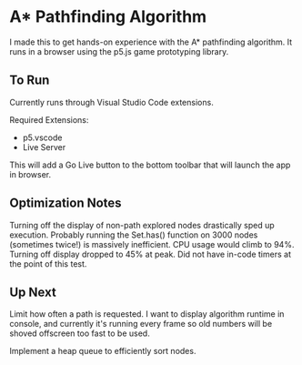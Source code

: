 # A\* Pathfinding Algorithm

I made this to get hands-on experience with the A\* pathfinding algorithm. It runs in a browser using the p5.js game prototyping library.

## To Run

Currently runs through Visual Studio Code extensions.

Required Extensions:

- p5.vscode
- Live Server

This will add a Go Live button to the bottom toolbar that will launch the app in browser.

## Optimization Notes

Turning off the display of non-path explored nodes drastically sped up execution. Probably running the Set.has() function on 3000 nodes (sometimes twice!) is massively inefficient. CPU usage would climb to 94%. Turning off display dropped to 45% at peak. Did not have in-code timers at the point of this test.

## Up Next

Limit how often a path is requested. I want to display algorithm runtime in console, and currently it's running every frame so old numbers will be shoved offscreen too fast to be used.

Implement a heap queue to efficiently sort nodes.
